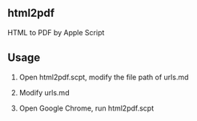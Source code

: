 ## html2pdf

HTML to PDF by Apple Script

## Usage

1. Open html2pdf.scpt, modify the file path of urls.md

2. Modify urls.md

3. Open Google Chrome, run html2pdf.scpt